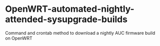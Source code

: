 # OpenWRT-automated-nightly-attended-sysupgrade-builds
Command and crontab method to download a nightly AUC firmware build on OpenWRT
